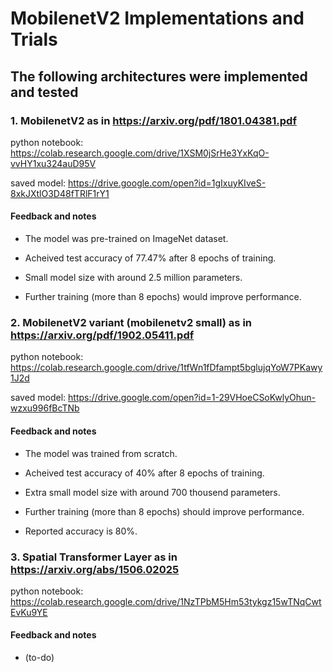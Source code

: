
# MobilenetV2 Implementations and Trials

## The following architectures were implemented and tested

### **1. MobilenetV2 as in** <https://arxiv.org/pdf/1801.04381.pdf>

python notebook: <https://colab.research.google.com/drive/1XSM0jSrHe3YxKqO-vvHY1xu324auD95V>

saved model: <https://drive.google.com/open?id=1gIxuyKIveS-8xkJXtlO3D48fTRlF1rY1>

#### Feedback and notes

* The model was pre-trained on ImageNet dataset.

* Acheived test accuracy of 77.47% after 8 epochs of training.

* Small model size with around 2.5 million parameters.

* Further training (more than 8 epochs) would improve performance.

### **2. MobilenetV2 variant (mobilenetv2 small) as in** <https://arxiv.org/pdf/1902.05411.pdf>

python notebook: <https://colab.research.google.com/drive/1tfWn1fDfampt5bglujqYoW7PKawy1J2d>

saved model: <https://drive.google.com/open?id=1-29VHoeCSoKwlyOhun-wzxu996fBcTNb>

#### Feedback and notes

* The model was trained from scratch.

* Acheived test accuracy of 40% after 8 epochs of training.

* Extra small model size with around 700 thousend parameters.

* Further training (more than 8 epochs) should improve performance.

* Reported accuracy is 80%.

### 3. **Spatial Transformer Layer as in** <https://arxiv.org/abs/1506.02025>

python notebook: <https://colab.research.google.com/drive/1NzTPbM5Hm53tykgz15wTNqCwtEvKu9YE>

#### Feedback and notes

* (to-do)
